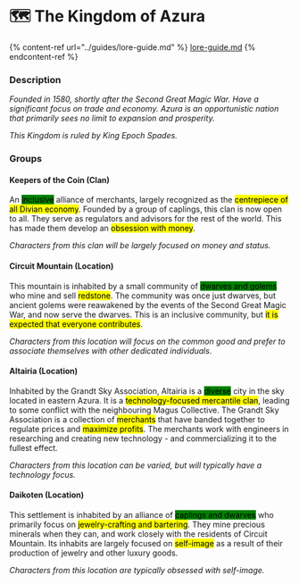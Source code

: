 # 🗺 The Kingdom of Azura

{% content-ref url="../guides/lore-guide.md" %}
[lore-guide.md](../guides/lore-guide.md)
{% endcontent-ref %}

### Description

_Founded in 1580, shortly after the Second Great Magic War. Have a significant focus on trade and economy. Azura is an opportunistic nation that primarily sees no limit to expansion and prosperity._

_This Kingdom is ruled by King Epoch Spades._

### Groups

#### Keepers of the Coin (Clan)

An <mark style="background-color:green;">inclusive</mark> alliance of merchants, largely recognized as the <mark style="background-color:yellow;">centrepiece of all Divian economy</mark>. Founded by a group of caplings, this clan is now open to all. They serve as regulators and advisors for the rest of the world. This has made them develop an <mark style="background-color:yellow;">obsession with money</mark>.

_Characters from this clan will be largely focused on money and status._

#### Circuit Mountain (Location)

This mountain is inhabited by a small community of <mark style="background-color:green;">dwarves and golems</mark> who mine and sell <mark style="background-color:yellow;">redstone</mark>. The community was once just dwarves, but ancient golems were reawakened by the events of the Second Great Magic War, and now serve the dwarves. This is an inclusive community, but <mark style="background-color:yellow;">it is expected that everyone contributes</mark>.

_Characters from this location will focus on the common good and prefer to associate themselves with other dedicated individuals._

#### Altairia (Location)

Inhabited by the Grandt Sky Association, Altairia is a <mark style="background-color:green;">diverse</mark> city in the sky located in eastern Azura. It is a <mark style="background-color:yellow;">technology-focused mercantile clan</mark>, leading to some conflict with the neighbouring Magus Collective. The Grandt Sky Association is a collection of <mark style="background-color:yellow;">merchants</mark> that have banded together to regulate prices and <mark style="background-color:yellow;">maximize profits</mark>. The merchants work with engineers in researching and creating new technology - and commercializing it to the fullest effect.

_Characters from this location can be varied, but will typically have a technology focus._

#### Daikoten (Location)

This settlement is inhabited by an alliance of <mark style="background-color:green;">caplings and dwarves</mark> who primarily focus on <mark style="background-color:yellow;">jewelry-crafting and bartering</mark>. They mine precious minerals when they can, and work closely with the residents of Circuit Mountain. Its inhabits are largely focused on <mark style="background-color:yellow;">self-image</mark> as a result of their production of jewelry and other luxury goods.

_Characters from this location are typically obsessed with self-image._
